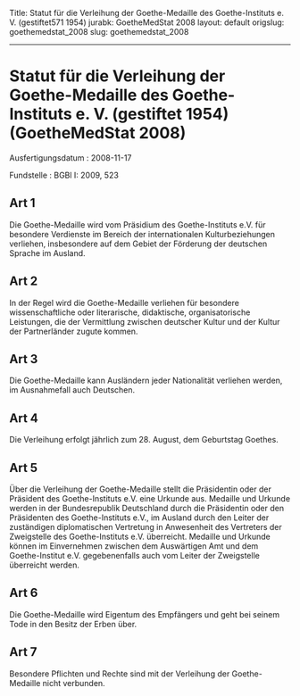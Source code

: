 Title: Statut für die Verleihung der Goethe-Medaille des Goethe-Instituts e. V. (gestiftet571
  1954)
jurabk: GoetheMedStat 2008
layout: default
origslug: goethemedstat_2008
slug: goethemedstat_2008

---

# Statut für die Verleihung der Goethe-Medaille des Goethe-Instituts e. V. (gestiftet 1954) (GoetheMedStat 2008)

Ausfertigungsdatum
:   2008-11-17

Fundstelle
:   BGBl I: 2009, 523


## Art 1

Die Goethe-Medaille wird vom Präsidium des Goethe-Instituts e.V. für
besondere Verdienste im Bereich der internationalen Kulturbeziehungen
verliehen, insbesondere auf dem Gebiet der Förderung der deutschen
Sprache im Ausland.


## Art 2

In der Regel wird die Goethe-Medaille verliehen für besondere
wissenschaftliche oder literarische, didaktische, organisatorische
Leistungen, die der Vermittlung zwischen deutscher Kultur und der
Kultur der Partnerländer zugute kommen.


## Art 3

Die Goethe-Medaille kann Ausländern jeder Nationalität verliehen
werden, im Ausnahmefall auch Deutschen.


## Art 4

Die Verleihung erfolgt jährlich zum 28. August, dem Geburtstag
Goethes.


## Art 5

Über die Verleihung der Goethe-Medaille stellt die Präsidentin oder
der Präsident des Goethe-Instituts e.V. eine Urkunde aus. Medaille und
Urkunde werden in der Bundesrepublik Deutschland durch die Präsidentin
oder den Präsidenten des Goethe-Instituts e.V., im Ausland durch den
Leiter der zuständigen diplomatischen Vertretung in Anwesenheit des
Vertreters der Zweigstelle des Goethe-Instituts e.V. überreicht.
Medaille und Urkunde können im Einvernehmen zwischen dem Auswärtigen
Amt und dem Goethe-Institut e.V. gegebenenfalls auch vom Leiter der
Zweigstelle überreicht werden.


## Art 6

Die Goethe-Medaille wird Eigentum des Empfängers und geht bei seinem
Tode in den Besitz der Erben über.


## Art 7

Besondere Pflichten und Rechte sind mit der Verleihung der Goethe-
Medaille nicht verbunden.

